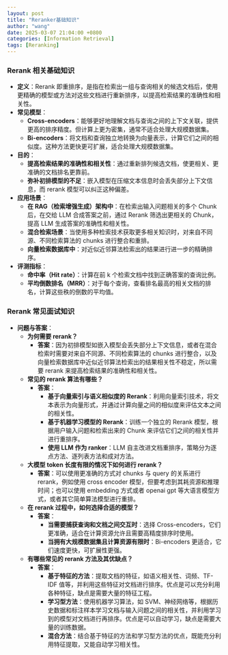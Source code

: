 ```yaml
---
layout: post
title: "Reranker基础知识"
author: "wang"
date: 2025-03-07 21:04:00 +0800
categories: [Information Retrieval]
tags: [Reranking]
---
```

### Rerank 相关基础知识
- **定义**：Rerank 即重排序，是指在检索出一组与查询相关的候选文档后，使用更精确的模型或方法对这些文档进行重新排序，以提高检索结果的准确性和相关性。
- **常见模型**：
    - **Cross-encoders**：能够更好地理解文档与查询之间的上下文关联，提供更高的排序精度。但计算上更为密集，通常不适合处理大规模数据集。
    - **Bi-encoders**：将文档和查询独立地转换为向量表示，计算它们之间的相似度。这种方法更快更可扩展，适合处理大规模数据集。
- **目的**：
    - **提高检索结果的准确性和相关性**：通过重新排列候选文档，使更相关、更准确的文档排名更靠前。
    - **弥补初排模型的不足**：嵌入模型在压缩文本信息时会丢失部分上下文信息，而 rerank 模型可以纠正这种偏差。
- **应用场景**：
    - **在 RAG（检索增强生成）架构中**：在检索出输入问题相关的多个 Chunk 后，在交给 LLM 合成答案之前，通过 Rerank 筛选出更相关的 Chunk，提高 LLM 生成答案的准确性和相关性。
    - **混合检索场景**：当使用多种检索技术获取更多相关知识时，对来自不同源、不同检索算法的 chunks 进行整合和重排。
    - **向量检索数据库中**：对近似近邻算法检索出的结果进行进一步的精确排序。
- **评测指标**：
    - **命中率（Hit rate）**：计算在前 k 个检索文档中找到正确答案的查询比例。
    - **平均倒数排名（MRR）**：对于每个查询，查看排名最高的相关文档的排名，计算这些秩的倒数的平均值。

### Rerank 常见面试知识
- **问题与答案**：
    - **为何需要 rerank？**
        - **答案**：因为初排模型如嵌入模型会丢失部分上下文信息，或者在混合检索时需要对来自不同源、不同检索算法的 chunks 进行整合，以及向量检索数据库中近似近邻算法检索出的结果相关性不稳定，所以需要 rerank 来提高检索结果的准确性和相关性。
    - **常见的 rerank 算法有哪些？**
        - **答案**：
            - **基于向量索引与语义相似度的 Rerank**：利用向量索引技术，将文本表示为向量形式，并通过计算向量之间的相似度来评估文本之间的相关性。
            - **基于机器学习模型的 Rerank**：训练一个独立的 Rerank 模型，根据用户输入问题和检索出来的 Chunk 来评估它们之间的相关性并进行重排序。
            - **使用 LLM 作为 ranker**：LLM 自主改进文档重排序，策略分为逐点方法、逐列表方法和成对方法。
    - **大模型 token 长度有限的情况下如何进行 rerank？**
        - **答案**：可以使用更准确的方式对 chunks 与 query 的关系进行 rerank，例如使用 cross encoder 模型，但要考虑到其耗资源和推理时间；也可以使用 embedding 方式或者 openai gpt 等大语言模型方式，或者其它简单算法模型进行重排。
    - **在 rerank 过程中，如何选择合适的模型？**
        - **答案**：
            - **当需要捕获查询和文档之间交互时**：选择 Cross-encoders，它们更准确，适合在计算资源允许且需要高精度排序时使用。
            - **当拥有大规模数据集且计算资源有限时**：Bi-encoders 更适合，它们速度更快，可扩展性更强。
    - **有哪些常见的 rerank 方法及其优缺点？**
        - **答案**：
            - **基于特征的方法**：提取文档的特征，如语义相关性、词频、TF-IDF 值等，并利用这些特征对文档进行排序。优点是可以充分利用各种特征，缺点是需要大量的特征工程。
            - **学习型方法**：使用机器学习算法，如 SVM、神经网络等，根据历史数据和标注样本学习文档与输入问题之间的相关性，并利用学习到的模型对文档进行再排序。优点是可以自动学习，缺点是需要大量的训练数据。
            - **混合方法**：结合基于特征的方法和学习型方法的优点，既能充分利用特征提取，又能自动学习相关性。
